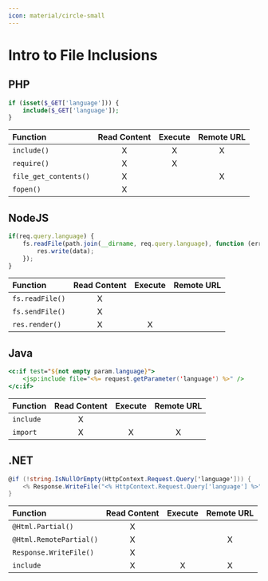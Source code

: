 ```yaml
---
icon: material/circle-small
---
```


# Intro to File Inclusions

## PHP

```php
if (isset($_GET['language'])) {
    include($_GET['language']);
}
```

| Function | Read Content | Execute | Remote URL |
|:---|:---:|:---:|:---:|
| `include()` | X | X | X |
| `require()` | X | X ||
| `file_get_contents()` | X || X |
| `fopen()` | X |||

## NodeJS

```javascript
if(req.query.language) {
    fs.readFile(path.join(__dirname, req.query.language), function (err, data) {
        res.write(data);
    });
}
```

| Function | Read Content | Execute | Remote URL |
|:---|:---:|:---:|:---:|
| `fs.readFile()` | X |||
| `fs.sendFile()` | X |||
| `res.render()` | X | X ||

## Java

```jsp
<c:if test="${not empty param.language}">
    <jsp:include file="<%= request.getParameter('language') %>" />
</c:if>
```

| Function | Read Content | Execute | Remote URL |
|:---|:---:|:---:|:---:|
| `include` | X |||
| `import` | X | X | X |

## .NET

```cs
@if (!string.IsNullOrEmpty(HttpContext.Request.Query['language'])) {
    <% Response.WriteFile("<% HttpContext.Request.Query['language'] %>"); %>
}
```

| Function | Read Content | Execute | Remote URL |
|:---|:---:|:---:|:---:|
| `@Html.Partial()` | X |||
| `@Html.RemotePartial()` | X || X |
| `Response.WriteFile()` | X |||
| `include` | X | X | X |
